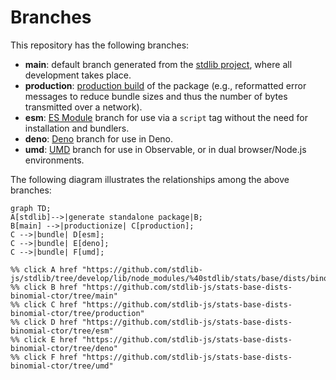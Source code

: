 <!--

@license Apache-2.0

Copyright (c) 2022 The Stdlib Authors.

Licensed under the Apache License, Version 2.0 (the "License");
you may not use this file except in compliance with the License.
You may obtain a copy of the License at

    http://www.apache.org/licenses/LICENSE-2.0

Unless required by applicable law or agreed to in writing, software
distributed under the License is distributed on an "AS IS" BASIS,
WITHOUT WARRANTIES OR CONDITIONS OF ANY KIND, either express or implied.
See the License for the specific language governing permissions and
limitations under the License.

-->

# Branches

This repository has the following branches:

-   **main**: default branch generated from the [stdlib project][stdlib-url], where all development takes place.
-   **production**: [production build][production-url] of the package (e.g., reformatted error messages to reduce bundle sizes and thus the number of bytes transmitted over a network).
-   **esm**: [ES Module][esm-url] branch for use via a `script` tag without the need for installation and bundlers.
-   **deno**: [Deno][deno-url] branch for use in Deno.
-   **umd**: [UMD][umd-url] branch for use in Observable, or in dual browser/Node.js environments.

The following diagram illustrates the relationships among the above branches:

```mermaid
graph TD;
A[stdlib]-->|generate standalone package|B;
B[main] -->|productionize| C[production];
C -->|bundle| D[esm];
C -->|bundle| E[deno];
C -->|bundle| F[umd];

%% click A href "https://github.com/stdlib-js/stdlib/tree/develop/lib/node_modules/%40stdlib/stats/base/dists/binomial/ctor"
%% click B href "https://github.com/stdlib-js/stats-base-dists-binomial-ctor/tree/main"
%% click C href "https://github.com/stdlib-js/stats-base-dists-binomial-ctor/tree/production"
%% click D href "https://github.com/stdlib-js/stats-base-dists-binomial-ctor/tree/esm"
%% click E href "https://github.com/stdlib-js/stats-base-dists-binomial-ctor/tree/deno"
%% click F href "https://github.com/stdlib-js/stats-base-dists-binomial-ctor/tree/umd"
```

[stdlib-url]: https://github.com/stdlib-js/stdlib/tree/develop/lib/node_modules/%40stdlib/stats/base/dists/binomial/ctor
[production-url]: https://github.com/stdlib-js/stats-base-dists-binomial-ctor/tree/production
[deno-url]: https://github.com/stdlib-js/stats-base-dists-binomial-ctor/tree/deno
[umd-url]: https://github.com/stdlib-js/stats-base-dists-binomial-ctor/tree/umd
[esm-url]: https://github.com/stdlib-js/stats-base-dists-binomial-ctor/tree/esm